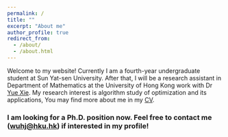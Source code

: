 ```yaml
---
permalink: /
title: ""
excerpt: "About me"
author_profile: true
redirect_from: 
  - /about/
  - /about.html
---
```



Welcome to my website! Currently I am a fourth-year undergraduate student at Sun Yat-sen University. After that, I will be a research assistant in Department of Mathematics at the University of Hong Kong work with Dr [Yue Xie](https://yue-xie.github.io/). My research interest is algorithm study of optimization and its applications, You may find more about me in my [CV](https://yue-xie.github.io/files/CV_YueXie_2022.pdf).

### I am looking for a Ph.D. position now. Feel free to contact me (wuhj@hku.hk) if interested in my profile! 
